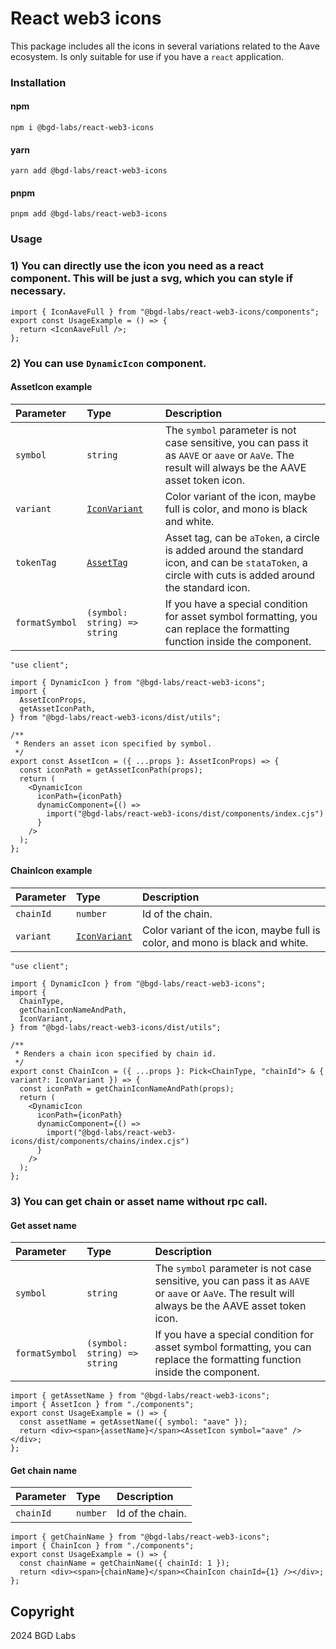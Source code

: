 # React web3 icons

This package includes all the icons in several variations related to the Aave ecosystem. Is only suitable for use if you have a `react` application.

### Installation
#### npm
<code>npm i @bgd-labs/react-web3-icons</code>
#### yarn
<code>yarn add @bgd-labs/react-web3-icons</code>
#### pnpm
<code>pnpm add @bgd-labs/react-web3-icons</code>

### Usage
### 1) You can directly use the icon you need as a react component. This will be just a svg, which you can style if necessary.
```tsx
import { IconAaveFull } from "@bgd-labs/react-web3-icons/components";
export const UsageExample = () => {
  return <IconAaveFull />;
};
```
### 2) You can use `DynamicIcon` component.

#### AssetIcon example
| Parameter  | Type                             | Description |
|:-----------|:---------------------------------| :------ |
| `symbol`   | `string`                         | The `symbol` parameter is not case sensitive, you can pass it as `AAVE` or `aave` or `AaVe`. The result will always be the AAVE asset token icon.
| `variant`  | [`IconVariant`](src/utils/types.ts) | Color variant of the icon, maybe full is color, and mono is black and white.
| `tokenTag` | [`AssetTag`](src/utils/types.ts)     | Asset tag, can be `aToken`, a circle is added around the standard icon, and can be `stataToken`, a circle with cuts is added around the standard icon.
| `formatSymbol`   | `(symbol: string) => string`     | If you have a special condition for asset symbol formatting, you can replace the formatting function inside the component.

```tsx
"use client";

import { DynamicIcon } from "@bgd-labs/react-web3-icons";
import {
  AssetIconProps,
  getAssetIconPath,
} from "@bgd-labs/react-web3-icons/dist/utils";

/**
 * Renders an asset icon specified by symbol.
 */
export const AssetIcon = ({ ...props }: AssetIconProps) => {
  const iconPath = getAssetIconPath(props);
  return (
    <DynamicIcon
      iconPath={iconPath}
      dynamicComponent={() =>
        import("@bgd-labs/react-web3-icons/dist/components/index.cjs")
      }
    />
  );
};
```

#### ChainIcon example
| Parameter  | Type                             | Description |
|:-----------|:---------------------------------| :------ |
| `chainId`   | `number`                         | Id of the chain.
| `variant`  | [`IconVariant`](src/utils/types.ts) | Color variant of the icon, maybe full is color, and mono is black and white.

```tsx
"use client";

import { DynamicIcon } from "@bgd-labs/react-web3-icons";
import {
  ChainType,
  getChainIconNameAndPath,
  IconVariant,
} from "@bgd-labs/react-web3-icons/dist/utils";

/**
 * Renders a chain icon specified by chain id.
 */
export const ChainIcon = ({ ...props }: Pick<ChainType, "chainId"> & { variant?: IconVariant }) => {
  const iconPath = getChainIconNameAndPath(props);
  return (
    <DynamicIcon
      iconPath={iconPath}
      dynamicComponent={() =>
        import("@bgd-labs/react-web3-icons/dist/components/chains/index.cjs")
      }
    />
  );
};
```

### 3) You can get chain or asset name without rpc call.
#### Get asset name
| Parameter  | Type                             | Description |
|:-----------|:---------------------------------| :------ |
| `symbol`   | `string`                         | The `symbol` parameter is not case sensitive, you can pass it as `AAVE` or `aave` or `AaVe`. The result will always be the AAVE asset token icon.
| `formatSymbol`   | `(symbol: string) => string`     | If you have a special condition for asset symbol formatting, you can replace the formatting function inside the component.

```tsx
import { getAssetName } from "@bgd-labs/react-web3-icons";
import { AssetIcon } from "./components";
export const UsageExample = () => {
  const assetName = getAssetName({ symbol: "aave" });
  return <div><span>{assetName}</span><AssetIcon symbol="aave" /></div>;
};
```
#### Get chain name
| Parameter  | Type                             | Description |
|:-----------|:---------------------------------| :------ |
| `chainId`   | `number`                         | Id of the chain.

```tsx
import { getChainName } from "@bgd-labs/react-web3-icons";
import { ChainIcon } from "./components";
export const UsageExample = () => {
  const chainName = getChainName({ chainId: 1 });
  return <div><span>{chainName}</span><ChainIcon chainId={1} /></div>;
};
```

## Copyright
2024 BGD Labs